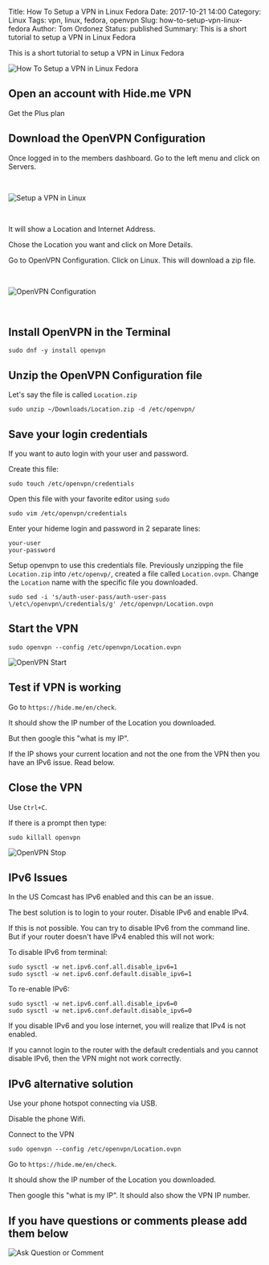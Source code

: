 Title: How To Setup a VPN in Linux Fedora
Date: 2017-10-21 14:00
Category: Linux
Tags: vpn, linux, fedora, openvpn
Slug: how-to-setup-vpn-linux-fedora
Author: Tom Ordonez
Status: published
Summary: This is a short tutorial to setup a VPN in Linux Fedora

This is a short tutorial to setup a VPN in Linux Fedora

![How To Setup a VPN in Linux Fedora]({filename}/images/how-to-setup-vpn-linux-fedora.jpg)

## Open an account with Hide.me VPN

Get the Plus plan

## Download the OpenVPN Configuration

Once logged in to the members dashboard. Go to the left menu and click on Servers.

<p>&nbsp;</p>

![Setup a VPN in Linux]({filename}/images/how-to-setup-vpn-linux.gif)

<p>&nbsp;</p>

It will show a Location and Internet Address.

Chose the Location you want and click on More Details.

Go to OpenVPN Configuration. Click on Linux. This will download a zip file.

<p>&nbsp;</p>

![OpenVPN Configuration]({filename}/images/openvpn-configuration.gif)

<p>&nbsp;</p>

## Install OpenVPN in the Terminal

    sudo dnf -y install openvpn

## Unzip the OpenVPN Configuration file

Let's say the file is called `Location.zip`

    sudo unzip ~/Downloads/Location.zip -d /etc/openvpn/

## Save your login credentials

If you want to auto login with your user and password.

Create this file:

    sudo touch /etc/openvpn/credentials

Open this file with your favorite editor using `sudo`

    sudo vim /etc/openvpn/credentials

Enter your hideme login and password in 2 separate lines:

    your-user
    your-password

Setup openvpn to use this credentials file. Previously unzipping the file `Location.zip` into `/etc/openvp/`, created a file called `Location.ovpn`. Change the `Location` name with the specific file you downloaded.

    sudo sed -i 's/auth-user-pass/auth-user-pass \/etc\/openvpn\/credentials/g' /etc/openvpn/Location.ovpn

## Start the VPN

    sudo openvpn --config /etc/openvpn/Location.ovpn

![OpenVPN Start]({filename}/images/start-openvpn.gif)

## Test if VPN is working

Go to `https://hide.me/en/check`.

It should show the IP number of the Location you downloaded.

But then google this "what is my IP".

If the IP shows your current location and not the one from the VPN then you have an IPv6 issue. Read below.

## Close the VPN

Use `Ctrl+C`.

If there is a prompt then type:

    sudo killall openvpn

![OpenVPN Stop]({filename}/images/stop-openvpn.gif)

## IPv6 Issues

In the US Comcast has IPv6 enabled and this can be an issue.

The best solution is to login to your router. Disable IPv6 and enable IPv4.

If this is not possible. You can try to disable IPv6 from the command line. But if your router doesn't have IPv4 enabled this will not work:

To disable IPv6 from terminal:

    sudo sysctl -w net.ipv6.conf.all.disable_ipv6=1
    sudo sysctl -w net.ipv6.conf.default.disable_ipv6=1

To re-enable IPv6:

    sudo sysctl -w net.ipv6.conf.all.disable_ipv6=0
    sudo sysctl -w net.ipv6.conf.default.disable_ipv6=0

If you disable IPv6 and you lose internet, you will realize that IPv4 is not enabled.

If you cannot login to the router with the default credentials and you cannot disable IPv6, then the VPN might not work correctly.

## IPv6 alternative solution

Use your phone hotspot connecting via USB.

Disable the phone Wifi.

Connect to the VPN

    sudo openvpn --config /etc/openvpn/Location.ovpn

Go to `https://hide.me/en/check`.

It should show the IP number of the Location you downloaded.

Then google this "what is my IP". It should also show the VPN IP number.


## If you have questions or comments please add them below

![Ask Question or Comment]({filename}/images/tomordonez-ask-question-comment.gif)

